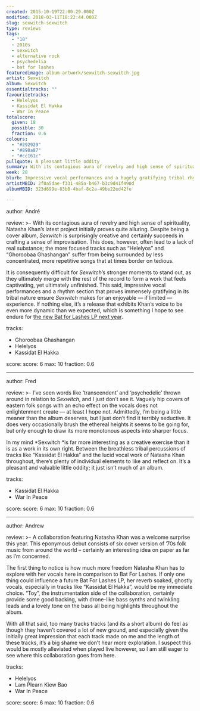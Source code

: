 ```yaml
---
created: 2015-10-19T22:00:29.000Z
modified: 2018-03-11T18:22:44.000Z
slug: sexwitch-sexwitch
type: reviews
tags:
  - "18"
  - 2010s
  - sexwitch
  - alternative rock
  - psychedelia
  - bat for lashes
featuredimage: album-artwork/sexwitch-sexwitch.jpg
artist: Sexwitch
album: Sexwitch
essentialtracks: ""
favouritetracks:
  - Helelyos
  - Kassidat El Hakka
  - War In Peace
totalscore:
  given: 18
  possible: 30
  fraction: 0.6
colours:
  - "#292929"
  - "#898a87"
  - "#cc161c"
pullquote: A pleasant little oddity
summary: With its contagious aura of revelry and high sense of spirituality, Natasha Khan’s latest project initially proves quite alluring. Impressive vocal performances and a rhythm section that proves immensely gratifying in its tribal nature ensure Sexwitch makes for an enjoyable — if limited — experience.
week: 28
blurb: Impressive vocal performances and a hugely gratifying tribal rhythm section ensure *Sexwitch* makes for an enjoyable — if limited — experience.
artistMBID: 2f0a5dae-f331-485a-b467-b3c9d41f490d
albumMBID: 323d699e-83b0-4baf-8c2a-49be22ed42fe

---
```

author: André

review: >-
  With its contagious aura of revelry and high sense of spirituality, Natasha Khan’s latest project initially proves quite alluring. Despite being a cover album, *Sexwitch* is surprisingly creative and certainly succeeds in crafting a sense of improvisation. This does, however, often lead to a lack of real substance; the more focused tracks such as “Helelyos” and “Ghoroobaa Ghashangan” suffer from being surrounded by less concentrated, more repetitive songs that at times border on tedious. 
  
  It is consequently difficult for *Sexwitch*’s stronger moments to stand out, as they ultimately merge with the rest of the record to form a work that feels captivating, yet ultimately unfinished. This said, impressive vocal performances and a rhythm section that proves immensely gratifying in its tribal nature ensure *Sexwitch* makes for an enjoyable — if limited — experience. If nothing else, it’s a release that exhibits Khan’s voice to be even more dynamic than we expected, which is something I hope to see endure for [the new Bat for Lashes LP next year](/reviews/bat-for-lashes-the-bride/).

tracks:
  - Ghoroobaa Ghashangan
  - ­Helelyos
  - ­Kassidat El Hakka

score:
  score: 6
  max: 10
  fraction: 0.6

---
author: Fred

review: >-
  I’ve seen words like ‘transcendent’ and ‘psychedelic’ thrown around in relation to *Sexwitch*, and I just don’t see it. Vaguely hip covers of eastern folk songs with an echo effect on the vocals does not enlightenment create — at least I hope not. Admittedly, I’m being a little meaner than the album deserves, but I just don’t find it terribly seductive. It does very occasionally brush the ethereal heights it seems to be going for, but only enough to draw its more monotonous aspects into sharper focus. 
  
  In my mind *Sexwitch *is far more interesting as a creative exercise than it is as a work in its own right. Between the breathless tribal percussions of tracks like “Kassidat El Hakka” and the lucid vocal work of Natasha Khan throughout, there’s plenty of individual elements to like and reflect on. It’s a pleasant and valuable little oddity; it just isn’t much of an album.

tracks:
  - Kassidat El Hakka
  - ­War In Peace

score:
  score: 6
  max: 10
  fraction: 0.6

---
author: Andrew

review: >-
  A collaboration featuring Natasha Khan was a welcome surprise this year. This eponymous debut consists of six cover version of ’70s folk music from around the world – certainly an interesting idea on paper as far as I’m concerned. 
  
  The first thing to notice is how much more freedom Natasha Khan has to explore with her vocals here in comparison to Bat For Lashes. If only one thing could influence a future Bat For Lashes LP, her reverb soaked, ghostly vocals, especially in tracks like “Kassidat El Hakka”, would be my immediate choice. “Toy”, the instrumentation side of the collaboration, certainly provide some good backing, with drone-like bass synths and twinkling leads and a lovely tone on the bass all being highlights throughout the album. 
  
  With all that said, too many tracks tracks (and its a short album) do feel as though they haven’t covered a lot of new ground, and especially given the initially great impression that each track made on me and the length of these tracks, it’s a big shame we don’t hear more exploration. I suspect this would be mostly alleviated when played live however, so I am still eager to see where this collaboration goes from here.

tracks:
  - Helelyos
  - ­Lam Plearn Kiew Bao
  - ­War In Peace

score:
  score: 6
  max: 10
  fraction: 0.6
